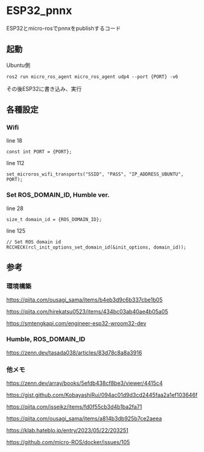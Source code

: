 # ESP32_pnnx
ESP32とmicro-rosでpnnxをpublishするコード

## 起動
Ubuntu側
```
ros2 run micro_ros_agent micro_ros_agent udp4 --port {PORT} -v6
```
その後ESP32に書き込み、実行

## 各種設定
### Wifi
line 18
```
const int PORT = {PORT};
```
line 112
```
set_microros_wifi_transports("SSID", "PASS", "IP_ADDRESS_UBUNTU", PORT);
```

### Set ROS_DOMAIN_ID, Humble ver.
line 28
```
size_t domain_id = {ROS_DOMAIN_ID};
```
line 125
```
// Set ROS domain id
RCCHECK(rcl_init_options_set_domain_id(&init_options, domain_id));
```

## 参考
### 環境構築
https://qiita.com/ousagi_sama/items/b4eb3d9c6b337cbe1b05

https://qiita.com/hirekatsu0523/items/434bc03ab40ae4b05a05

https://smtengkapi.com/engineer-esp32-wroom32-dev

### Humble, ROS_DOMAIN_ID
https://zenn.dev/tasada038/articles/83d78c8a8a3916

### 他メモ
https://zenn.dev/array/books/5efdb438cf8be3/viewer/4415c4

https://gist.github.com/KobayashiRui/094ac01d9d3cd2445faa2a1ef103646f

https://qiita.com/isseikz/items/fd0f55cb3d4b1ba2fa71

https://qiita.com/ousagi_sama/items/a814b3db925b7ce2aeea

https://klab.hateblo.jp/entry/2023/05/22/203251

https://github.com/micro-ROS/docker/issues/105
